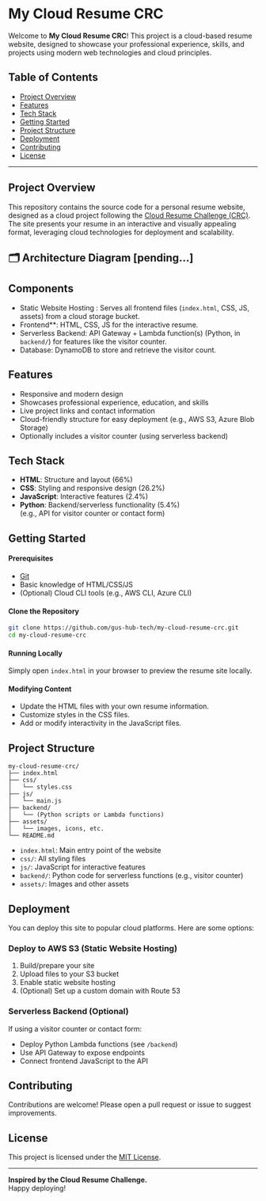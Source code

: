 # My Cloud Resume CRC

Welcome to **My Cloud Resume CRC**! This project is a cloud-based resume website, designed to showcase your professional experience, skills, and projects using modern web technologies and cloud principles.

## Table of Contents

- [Project Overview](#project-overview)
- [Features](#features)
- [Tech Stack](#tech-stack)
- [Getting Started](#getting-started)
- [Project Structure](#project-structure)
- [Deployment](#deployment)
- [Contributing](#contributing)
- [License](#license)

---

## Project Overview

This repository contains the source code for a personal resume website, designed as a cloud project following the [Cloud Resume Challenge (CRC)](https://cloudresumechallenge.dev/). The site presents your resume in an interactive and visually appealing format, leveraging cloud technologies for deployment and scalability.

## 🗂️ Architecture Diagram [pending...]



## Components
- Static Website Hosting : Serves all frontend files (`index.html`, CSS, JS, assets) from a cloud storage bucket.
- Frontend**: HTML, CSS, JS for the interactive resume.
- Serverless Backend: API Gateway + Lambda function(s) (Python, in `backend/`) for features like the visitor counter.
- Database: DynamoDB to store and retrieve the visitor count.



## Features

- Responsive and modern design
- Showcases professional experience, education, and skills
- Live project links and contact information
- Cloud-friendly structure for easy deployment (e.g., AWS S3, Azure Blob Storage)
- Optionally includes a visitor counter (using serverless backend)

## Tech Stack

- **HTML**: Structure and layout (66%)
- **CSS**: Styling and responsive design (26.2%)
- **JavaScript**: Interactive features (2.4%)
- **Python**: Backend/serverless functionality (5.4%)  
  (e.g., API for visitor counter or contact form)

## Getting Started

#### Prerequisites

- [Git](https://git-scm.com/)
- Basic knowledge of HTML/CSS/JS
- (Optional) Cloud CLI tools (e.g., AWS CLI, Azure CLI)

#### Clone the Repository

```bash
git clone https://github.com/gus-hub-tech/my-cloud-resume-crc.git
cd my-cloud-resume-crc
```

#### Running Locally

Simply open `index.html` in your browser to preview the resume site locally.

#### Modifying Content

- Update the HTML files with your own resume information.
- Customize styles in the CSS files.
- Add or modify interactivity in the JavaScript files.

## Project Structure

```
my-cloud-resume-crc/
├── index.html
├── css/
│   └── styles.css
├── js/
│   └── main.js
├── backend/
│   └── (Python scripts or Lambda functions)
├── assets/
│   └── images, icons, etc.
└── README.md
```

- `index.html`: Main entry point of the website
- `css/`: All styling files
- `js/`: JavaScript for interactive features
- `backend/`: Python code for serverless functions (e.g., visitor counter)
- `assets/`: Images and other assets

## Deployment

You can deploy this site to popular cloud platforms. Here are some options:

### Deploy to AWS S3 (Static Website Hosting)

1. Build/prepare your site
2. Upload files to your S3 bucket
3. Enable static website hosting
4. (Optional) Set up a custom domain with Route 53

### Serverless Backend (Optional)

If using a visitor counter or contact form:

- Deploy Python Lambda functions (see `/backend`)
- Use API Gateway to expose endpoints
- Connect frontend JavaScript to the API

## Contributing

Contributions are welcome! Please open a pull request or issue to suggest improvements.

## License

This project is licensed under the [MIT License](LICENSE).

---

**Inspired by the Cloud Resume Challenge.**  
Happy deploying!
